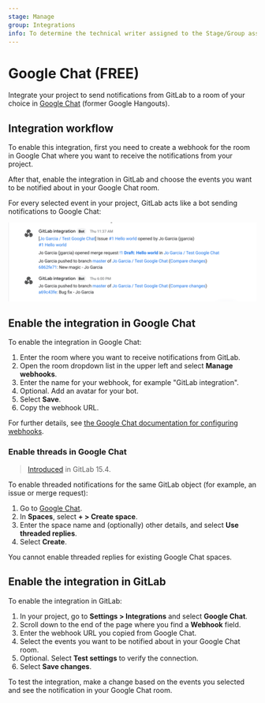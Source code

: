 ```yaml
---
stage: Manage
group: Integrations
info: To determine the technical writer assigned to the Stage/Group associated with this page, see https://about.gitlab.com/handbook/product/ux/technical-writing/#assignments
---
```


# Google Chat **(FREE)**

Integrate your project to send notifications from GitLab to a
room of your choice in [Google Chat](https://chat.google.com/) (former Google
Hangouts).

## Integration workflow

To enable this integration, first you need to create a webhook for the room in
Google Chat where you want to receive the notifications from your project.

After that, enable the integration in GitLab and choose the events you want to
be notified about in your Google Chat room.

For every selected event in your project, GitLab acts like a bot sending
notifications to Google Chat:

![Google Chat integration illustration](img/google_chat_integration_v13_11.png)

## Enable the integration in Google Chat

To enable the integration in Google Chat:

1. Enter the room where you want to receive notifications from GitLab.
1. Open the room dropdown list in the upper left and select **Manage webhooks**.
1. Enter the name for your webhook, for example "GitLab integration".
1. Optional. Add an avatar for your bot.
1. Select **Save**.
1. Copy the webhook URL.

For further details, see [the Google Chat documentation for configuring webhooks](https://developers.google.com/chat/how-tos/webhooks).

### Enable threads in Google Chat

> [Introduced](https://gitlab.com/gitlab-org/gitlab/-/issues/27823) in GitLab 15.4.

To enable threaded notifications for the same GitLab object (for example, an issue or merge request):

1. Go to [Google Chat](https://chat.google.com/).
1. In **Spaces**, select **+ > Create space**.
1. Enter the space name and (optionally) other details, and select **Use threaded replies**.
1. Select **Create**.

You cannot enable threaded replies for existing Google Chat spaces.

## Enable the integration in GitLab

To enable the integration in GitLab:

1. In your project, go to **Settings > Integrations** and select **Google Chat**.
1. Scroll down to the end of the page where you find a **Webhook** field.
1. Enter the webhook URL you copied from Google Chat.
1. Select the events you want to be notified about in your Google Chat room.
1. Optional. Select **Test settings** to verify the connection.
1. Select **Save changes**.

To test the integration, make a change based on the events you selected and
see the notification in your Google Chat room.

